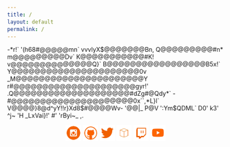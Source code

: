```yaml
---
title: /
layout: default
permalink: /
---
```


<p>
         -*r!`                                    
   '(h68#@@@@@mn`                                  
 vvvlyX$@@@@@@@Bn,                                 
      Q@@@@@@@@@#n*                                
        m@@@@@@@@@Dv`                             
        K@@@@@@@@@@@#K!                           
        v@@@@@@@@@@@@@@Q}`                        
         B@@@@@@@@@@@@@@@@@B5x!`             
         Y@@@@@@@@@@@@@@@@@@@@@@0v                
          _M@@@@@@@@@@@@@@@@@@@@@@Y               
            r#@@@@@@@@@@@@@@@@@@@@@gyr!'       
             .Q@@@@@@@@@@@@@@@@@@@@#dZg#@Qdy*`    
              -#@@@@@@@@@@@@@@@@@@@@@0x``,*L}l` 
               V@@@@}8@d^yY!!r}Xd8$#@@@@Wv-       
               '@@|_ P@V              ':Ym$QDML`
                 D0'   k3'
                 ^j~   'H          
          _LxVai}!'   #'       
                 'rByi~_ ,.   
</p>
<p style="text-align:center">
<a style="display:inline" target="new" href="https://www.instagram.com/iamscarecrow17/"><img src="./img/Social_Icons/insta.png"  width="7%" height=auto alt="insta"></a>   <a style="display:inline" target="new" href="https://github.com/0x5c4r3"><img style="display:inline" src="./img/Social_Icons/github.png"  width="7%" height=auto alt="github"></a>   <a style="display:inline" target="new" href="https://twitter.com/iamscarecrow1"><img style="display:inline" src="./img/Social_Icons/twitter.png"  width="7%" height=auto alt="twitter"></a>   <a style="display:inline" target="new" href="https://www.hackthebox.eu/home/users/profile/144238"><img style="display:inline" src="./img/Social_Icons/htb.png"  width="7%" height=auto alt="htb"></a>   <a style="display:inline" target="new" href="https://www.twitch.tv/iamscarecrow17"><img style="display:inline" src="./img/Social_Icons/twitch.png" width="7%" height=auto alt="twitch"></a>   <a style="display:inline" target="new" href="https://www.youtube.com/channel/UCcYc_cJZDhYXPm2hpM7ZqwA"><img style="display:inline" src="./img/Social_Icons/youtube.png"  width="7%" height=auto alt="youtube"></a>
</p>






